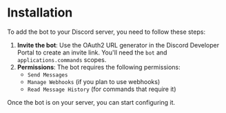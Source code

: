 # Installation

To add the bot to your Discord server, you need to follow these steps:

1.  **Invite the bot**: Use the OAuth2 URL generator in the Discord Developer Portal to create an invite link. You'll need the `bot` and `applications.commands` scopes.
2.  **Permissions**: The bot requires the following permissions:
    *   `Send Messages`
    *   `Manage Webhooks` (if you plan to use webhooks)
    *   `Read Message History` (for commands that require it)

Once the bot is on your server, you can start configuring it.
